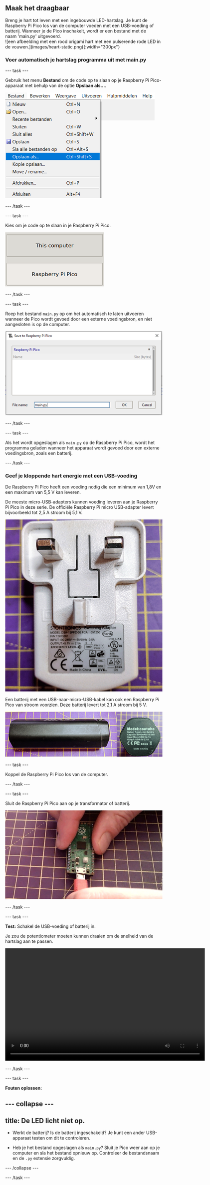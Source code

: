 ## Maak het draagbaar

<div style="display: flex; flex-wrap: wrap">
<div style="flex-basis: 200px; flex-grow: 1; margin-right: 15px;">
Breng je hart tot leven met een ingebouwde LED-hartslag. Je kunt de Raspberry Pi Pico los van de computer voeden met een USB-voeding of batterij. Wanneer je de Pico inschakelt, wordt er een bestand met de naam 'main.py' uitgevoerd. 
</div>
<div>
![een afbeelding met een rood origami hart met een pulserende rode LED in de vouwen.](images/heart-static.png){:width="300px"}
</div>
</div>

### Voer automatisch je hartslag programma uit met main.py

--- task ---

Gebruik het menu **Bestand** om de code op te slaan op je Raspberry Pi Pico-apparaat met behulp van de optie **Opslaan als...**.

![Het bestandsmenu in Thonny wordt weergegeven, met de optie Opslaan als gemarkeerd.](images/file_menu.png)

--- /task ---

--- task ---

Kies om je code op te slaan in je Raspberry Pi Pico.

![Optie om op te slaan op de computer of op de weergegeven Pico.](images/save_to_pico.png)

--- /task ---

--- task ---

Roep het bestand `main.py` op om het automatisch te laten uitvoeren wanneer de Pico wordt gevoed door een externe voedingsbron, en niet aangesloten is op de computer.

![De menuoptie Opslaan, met main.py gekozen als bestandsnaam.](images/main.png)

--- /task ---

--- task ---

Als het wordt opgeslagen als `main.py` op de Raspberry Pi Pico, wordt het programma geladen wanneer het apparaat wordt gevoed door een externe voedingsbron, zoals een batterij.

--- /task ---

### Geef je kloppende hart energie met een USB-voeding

De Raspberry Pi Pico heeft een voeding nodig die een minimum van 1,8V en een maximum van 5,5 V kan leveren.

De meeste micro-USB-adapters kunnen voeding leveren aan je Raspberry Pi Pico in deze serie. De officiële Raspberry Pi micro USB-adapter levert bijvoorbeeld tot 2,5 A stroom bij 5,1 V.

![Officiële Raspberry Pi-voeding vanaf de pin-zijde.](images/transformer.png)

Een batterij met een USB-naar-micro-USB-kabel kan ook een Raspberry Pi Pico van stroom voorzien. Deze batterij levert tot 2,1 A stroom bij 5 V.

![Een generieke batterij van de zijkant en de technische specificaties.](images/battery_pack.png)

--- task ---

Koppel de Raspberry Pi Pico los van de computer.

--- /task ---

--- task ---

Sluit de Raspberry Pi Pico aan op je transformator of batterij.

![Een micro-USB die wordt aangesloten op de Raspberry Pi Pico.](images/connect-micro-usb.gif)

--- /task ---

--- task ---

**Test:** Schakel de USB-voeding of batterij in.

Je zou de potentiometer moeten kunnen draaien om de snelheid van de hartslag aan te passen.

<video width="640" height="360" controls>
<source src="images/beating-heart.mp4" type="video/mp4">
Je browser ondersteunt geen WebM-video, probeer Firefox of Chrome
</video>

--- /task ---

--- task ---

**Fouten oplossen:**

--- collapse ---
---
title: De LED licht niet op.
---

+ Werkt de batterij? Is de batterij ingeschakeld? Je kunt een ander USB-apparaat testen om dit te controleren.

+ Heb je het bestand opgeslagen als `main.py`? Sluit je Pico weer aan op je computer en sla het bestand opnieuw op. Controleer de bestandsnaam en de `.py` extensie zorgvuldig.

--- /collapse ---

--- /task ---


